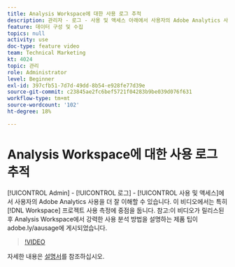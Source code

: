 ```yaml
---
title: Analysis Workspace에 대한 사용 로그 추적
description: 관리자 - 로그 - 사용 및 액세스 아래에서 사용자의 Adobe Analytics 사용을 더 잘 이해할 수 있습니다. 이 비디오에서는 특히 Workspace 프로젝트 사용 측정에 중점을 둡니다.
feature: 데이터 구성 및 수집
topics: null
activity: use
doc-type: feature video
team: Technical Marketing
kt: 4024
topic: 관리
role: Administrator
level: Beginner
exl-id: 397cfb51-7d7d-49dd-8b54-e928fe77d39e
source-git-commit: c23845ae2fc6bef5721f04283b9be039d076f631
workflow-type: tm+mt
source-wordcount: '102'
ht-degree: 18%

---
```


# Analysis Workspace에 대한 사용 로그 추적

[!UICONTROL Admin] - [!UICONTROL 로그] - [!UICONTROL 사용 및 액세스]에서 사용자의 Adobe Analytics 사용을 더 잘 이해할 수 있습니다. 이 비디오에서는 특히 [!DNL Workspace] 프로젝트 사용 측정에 중점을 둡니다. 참고:이 비디오가 릴리스된 후 Analysis Workspace에서 강력한 사용 분석 방법을 설명하는 제품 팁이 adobe.ly/aausage에 게시되었습니다.

>[!VIDEO](https://video.tv.adobe.com/v/29768/?quality=12)

자세한 내용은 [설명서](https://docs.adobe.com/help/en/analytics/admin/admin-tools/logs.html)를 참조하십시오.

